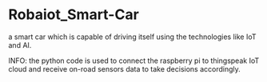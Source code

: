 # Robaiot_Smart-Car
a smart car which is capable of driving itself using the technologies like IoT and AI.

INFO: the python code is used to connect the raspberry pi to thingspeak IoT cloud and receive on-road sensors data to take decisions accordingly.
